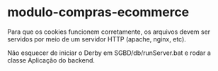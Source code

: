 # modulo-compras-ecommerce


Para que os cookies funcionem corretamente, os arquivos devem ser servidos por meio de um servidor HTTP (apache, nginx, etc).


Não esquecer de iniciar o Derby em SGBD/db/runServer.bat e rodar a classe Aplicação do backend.

